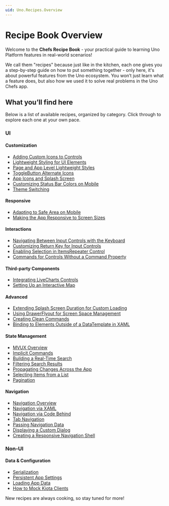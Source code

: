 ```yaml
---
uid: Uno.Recipes.Overview
---
```


# Recipe Book Overview

Welcome to the **Chefs Recipe Book** - your practical guide to learning Uno Platform features in real-world scenarios!

We call them "recipes" because just like in the kitchen, each one gives you a step-by-step guide on how to put something together - only here, it's about powerful features from the Uno ecosystem. You won’t just learn what a feature does, but also how we used it to solve real problems in the Uno Chefs app.

## What you’ll find here

Below is a list of available recipes, organized by category. Click through to explore each one at your own pace.

### UI

#### Customization
- [Adding Custom Icons to Controls](xref:Uno.Recipes.IconControlExtension)
- [Lightweight Styling for UI Elements](xref:Uno.Recipes.LightweightStyling)
- [Page and App Level Lightweight Styles](xref:Uno.Recipes.ResourceExtensions)
- [ToggleButton Alternate Icons](xref:Uno.Recipes.AlternateContentControlExtension)
- [App Icons and Splash Screen](xref:Uno.Recipes.AppIcons)
- [Customizing Status Bar Colors on Mobile](xref:Uno.Recipes.StatusBarExtension)
- [Theme Switching](xref:Uno.Recipes.ThemeService)

#### Responsive
- [Adapting to Safe Area on Mobile](xref:Uno.Recipes.SafeArea)
- [Making the App Responsive to Screen Sizes](xref:Uno.Recipes.ResponsiveExtension)

#### Interactions
- [Navigating Between Input Controls with the Keyboard](xref:Uno.Recipes.InputExtensions.Focus)
- [Customizing Return Key for Input Controls](xref:Uno.Recipes.InputExtensions.ReturnType)
- [Enabling Selection in ItemsRepeater Control](xref:Uno.Recipes.ItemsRepeaterExtensions)
- [Commands for Controls Without a Command Property](xref:Uno.Recipes.CommandExtensions)

#### Third-party Components
- [Integrating LiveCharts Controls](xref:Uno.Recipes.LiveCharts)
- [Setting Up an Interactive Map](xref:Uno.Recipes.Mapsui)

#### Advanced
- [Extending Splash Screen Duration for Custom Loading](xref:Uno.Recipes.ExtendedSplashScreen)
- [Using DrawerFlyout for Screen Space Management](xref:Uno.Recipes.DisplayDrawerFlyout)
- [Creating Clean Commands](xref:Uno.Recipes.CommandBuilder)
- [Binding to Elements Outside of a DataTemplate in XAML](xref:Uno.Recipes.AncestorBinding)

#### State Management
- [MVUX Overview](xref:Uno.Recipes.MVUXOverview)
- [Implicit Commands](xref:Uno.Recipes.ImplicitCommands)
- [Building a Real-Time Search](xref:Uno.Recipes.ReactiveSearch)
- [Filtering Search Results](xref:Uno.Recipes.SearchFilters)
- [Propagating Changes Across the App](xref:Uno.Recipes.IMessenger)
- [Selecting Items from a List](xref:Uno.Recipes.Selection)
- [Pagination](xref:Uno.Recipes.Pagination)

#### Navigation
- [Navigation Overview](xref:Uno.Recipes.NavigationOverview)
- [Navigation via XAML](xref:Uno.Recipes.XamlNavigation)
- [Navigation via Code Behind](xref:Uno.Recipes.NavigationCodeBehind)
- [Tab Navigation](xref:Uno.Recipes.NavigateTabBar)
- [Passing Navigation Data](xref:Uno.Recipes.PassingNavigationData)
- [Displaying a Custom Dialog](xref:Uno.Recipes.ContentDialog)
- [Creating a Responsive Navigation Shell](xref:Uno.Recipes.NavigationShell)

### Non-UI

#### Data & Configuration
- [Serialization](xref:Uno.Recipes.Serialization)
- [Persistent App Settings](xref:Uno.Recipes.Configuration)
- [Loading App Data](xref:Uno.Recipes.StorageFile)
- [How to Mock Kiota Clients](xref:Uno.Recipes.KiotaMocking)

New recipes are always cooking, so stay tuned for more!
